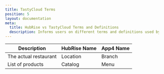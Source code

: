 ```yaml
---
title: TastyCloud Terms
position: 5
layout: documentation
meta:
  title: HubRise vs TastyCloud Terms and Definitions
  description: Informs users on different terms and definitions used by TastyCloud vs HubRise. Understanding differences can help resolve troubleshooting TastyCloud connection issues in the context of an integration with HubRise.
---
```


| Description           | HubRise Name | App4 Name |
| --------------------- | ------------ | --------- |
| The actual restaurant | Location     | Branch    |
| List of products      | Catalog      | Menu      |
